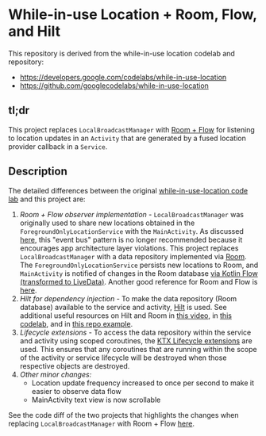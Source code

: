 While-in-use Location + Room, Flow, and Hilt
===============================

This repository is derived from the while-in-use location codelab and repository:
* https://developers.google.com/codelabs/while-in-use-location
* https://github.com/googlecodelabs/while-in-use-location

## tl;dr

This project replaces `LocalBroadcastManager` with [Room + Flow](https://medium.com/androiddevelopers/room-flow-273acffe5b57) for listening to location updates in an `Activity` that are generated by a fused location provider callback in a `Service`.

## Description

The detailed differences between the original [while-in-use-location code lab](https://developers.google.com/codelabs/while-in-use-location) and this project are:
1. *Room + Flow observer implementation* - `LocalBroadcastManager` was originally used to share new locations obtained in the `ForegroundOnlyLocationService` with the `MainActivity`. As discussed [here](https://github.com/googlecodelabs/while-in-use-location/issues/12), this "event bus" pattern is no longer recommended because it encourages app architecture layer violations. This project replaces `LocalBroadcastManager` with a data repository implemented via [Room](https://developer.android.com/training/data-storage/room). The `ForegroundOnlyLocationService` persists new locations to Room, and `MainActivity` is notified of changes in the Room database [via Kotlin Flow (transformed to LiveData)](https://medium.com/androiddevelopers/room-flow-273acffe5b57). Another good reference for Room and Flow is [here](https://www.raywenderlich.com/9799571-kotlin-flow-for-android-getting-started).
1. *Hilt for dependency injection* - To make the data repository (Room database) available to the service and activity, [Hilt](https://developer.android.com/training/dependency-injection/hilt-android) is used. See additional useful resources on Hilt and Room in [this video](https://youtu.be/B56oV3IHMxg?t=444), in [this codelab](https://developer.android.com/codelabs/android-hilt#4), and in [this repo example](https://github.com/googlecodelabs/android-hilt). 
1. *Lifecycle extensions* - To access the data repository within the service and activity using scoped coroutines, the [KTX Lifecycle extensions](https://developer.android.com/kotlin/ktx#lifecycle) are used. This ensures that any coroutines that are running within the scope of the activity or service lifecycle will be destroyed when those respective objects are destroyed.
1. *Other minor changes:*
    - Location update frequency increased to once per second to make it easier to observe data flow
    - MainActivity text view is now scrollable
    
See the code diff of the two projects that highlights the changes when replacing `LocalBroadcastManager` with Room + Flow [here](https://github.com/googlecodelabs/while-in-use-location/compare/master...barbeau:room).
